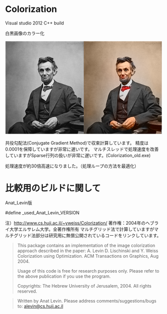 # Colorization
  
Visual studio 2012 C++ build
  
白黒画像のカラー化

<img src="https://github.com/Sanaxen/Colorization/blob/master/image1.png"/>

共役勾配法(Conjugate Gradient Method)で収束計算しています。
精度は0.0001を保障していますが非常に遅いです。
マルチスレッドで処理速度を改善していますがSparse行列の扱いが非常に遅いです。(Colorization_old.exe)

処理速度が約30倍高速になりました。（処理ループの方法を最適化）


# 比較用のビルドに関して
  
Anat_Levin版
  
#define _used_Anat_Levin_VERSION

注）<http://www.cs.huji.ac.il/~yweiss/Colorization/>
著作権：2004年のヘブライ大学エルサレム大学。全著作権所有
マルチグリッド法で計算していますがマルチグリッド法部分は研究用に無償公開されているコードをリンクしています。

>This package contains an implementation of the image colorization approach described in the paper:
>A. Levin D. Lischinski and Y. Weiss Colorization using Optimization.
>ACM Transactions on Graphics, Aug 2004. 
> 
>
>Usage of this code is free for research purposes only. 
>Please refer to the above publication if you use the program.
>
>Copyrights: The Hebrew University of Jerusalem, 2004.
>All rights reserved.

>Written by Anat Levin.
>Please address comments/suggestions/bugs to: <alevin@cs.huji.ac.il>

